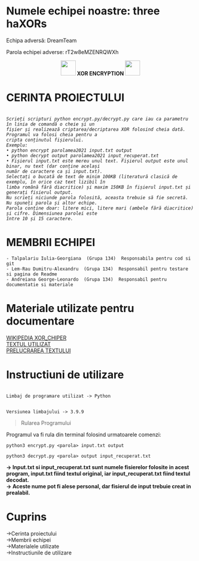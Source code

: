 # **Numele echipei noastre: three haXORs**
<p>
  Echipa adversă: DreamTeam
  </p>
  <p>
  Parola echipei adverse: rT2w8eMZENRQWXh

</p>

<p align="center">
<b>  <img src="https://media4.giphy.com/media/l1J9RFoDzCDrkqtEc/giphy.webp?cid=ecf05e470gsglrax28ysr6clp7dg07b331q4dzo0yrdv14rs&rid=giphy.webp&ct=g" width="40" height="40" /> XOR ENCRYPTION <img src="https://media4.giphy.com/media/l1J9RFoDzCDrkqtEc/giphy.webp?cid=ecf05e470gsglrax28ysr6clp7dg07b331q4dzo0yrdv14rs&rid=giphy.webp&ct=g" width="40" height="40" />   </b>
</p>

# **CERINTA PROIECTULUI**
<i>

```

Scrieți scripturi python encrypt.py/decrypt.py care iau ca parametru în linia de comandă o cheie și un
fișier și realizează criptarea/decriptarea XOR folosind cheia dată. Programul va folosi cheia pentru a
cripta conținutul fișierului.
Exemplu:
• python encrypt parolamea2021 input.txt output
• python decrypt output parolamea2021 input_recuperat.txt
• Fișierul input.txt este mereu unul text. Fișierul output este unul binar, nu text (dar conține același
număr de caractere ca și input.txt).
Selectați o bucată de text de minim 100KB (literatură clasică de exemplu, în orice caz text lizibil în
limba română fără diacritice) și maxim 150KB în fișierul input.txt și generați fisierul output.
Nu scrieți niciunde parola folosită, aceasta trebuie să fie secretă. Nu spuneți parola și altor echipe.
Parola conține doar: litere mici, litere mari (ambele fără diacritice) și cifre. Dimensiunea parolei este
între 10 și 15 caractere.

```
</i>

# **MEMBRII ECHIPEI**


```
- Talpalariu Iulia-Georgiana  (Grupa 134)  Responsabila pentru cod si git
- Lem-Rau Dumitru-Alexandru  (Grupa 134)  Responsabil pentru testare si pagina de Readme
- Andreiana George-Leonardo  (Grupa 134)  Responsabil pentru documentatie si materiale
```


# **Materiale utilizate pentru documentare**


[WIKIPEDIA XOR_CHIPER](https://en.wikipedia.org/wiki/XOR_cipher) </br>
[TEXTUL UTILIZAT](https://ro.wikisource.org/wiki/Geniu_pustiu) </br>
[PRELUCRAREA TEXTULUI](https://www.curs-valutar-bnr.ro/inlocuire-diacritice-dintr-un-text) </br>

# **Instructiuni de utilizare**
```

Limbaj de programare utilizat -> Python


Versiunea limbajului -> 3.9.9
```

>Rularea Programului

Programul va fi rula din terminal folosind urmatoarele comenzi:
```
python3 encrypt.py <parola> input.txt output
```
```
python3 decrypt.py <parola> output input_recuperat.txt
```
<b> -> Input.txt si input_recuperat.txt sunt numele fisierelor folosite in acest program, input.txt fiind textul original, iar input_recuperat.txt fiind textul decodat. </b> </br>
<b> -> Aceste nume pot fi alese personal, dar fisierul de input trebuie creat in prealabil. </b>


# **Cuprins**

->Cerinta proiectului </br>
->Membrii echipei </br>
->Materialele utilizate </br>
->Instructiunile de utilizare </br>

